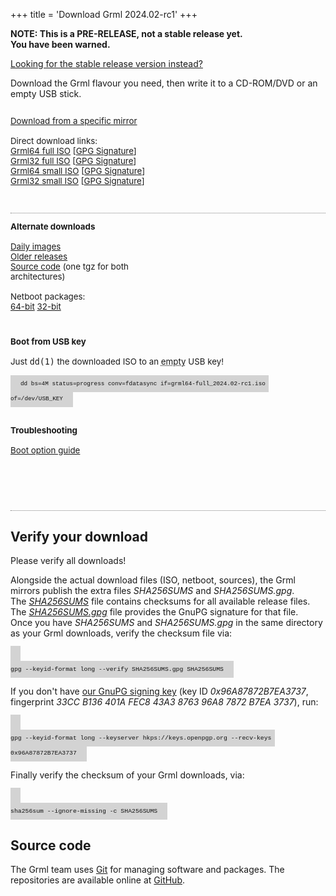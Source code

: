 +++
title = 'Download Grml 2024.02-rc1'
+++

<style>
#contentbox {
    padding-left: 20px;
    padding-right: 20px;
}
.download_panel {
    float: left;
    width: 288px;
    margin-bottom: 2em;
    margin-top: 1em;
    font-size: 10pt;
}
.download_panel>div {
    margin-right: 20px;
}
#download_panel4 {
    width: auto;
}
.largebutton {
    width: 100%;
    background: #FFDA62;
    height: 90px;
    border: 1px solid gray;
    -moz-border-radius:3px;
    -webkit-border-radius:3px;
    -o-border-radius:3px;
    border-radius:3px;
    margin-bottom: 0.5em;
    font-size: 15pt;
    font-weight: bold;
    display: block;
    text-align: center;
    color: black;
    text-decoration: none;
}
.largebutton:hover {
    background: #FFA862;
}
.download_relinfo {
    font-size: 10pt;
    margin-top: 0.8em;
    }
.download_group {
    border-bottom: 1px dotted gray;
    overflow: auto;
}
.hide {
    display: none;
}
.keyboard {
    background-color: lightgrey;
    color: #111;
    font-family: "Ubuntu Mono", Consolas, Monaco, Courier, monospace;
    font-size: 70%;
    line-height: 1.5rem;
    padding: .5rem 1rem;
    text-align: left;
    text-shadow: none;
}

</style>

<p><strong>NOTE: This is a PRE-RELEASE, not a stable release yet.<br />
You have been warned.</strong><br />

<a href="../">Looking for the stable release version instead?</a></p>

<p>Download the Grml flavour you need, then write it to a CD-ROM/DVD or an empty USB stick.</p>

<div class="download_group" id="download_group1_noscript">
<div class="download_panel" id="download_panel1_noscript">
<div>
  <a href="https://grml.org/download/mirrors/">Download from a specific mirror</a><br/>
  <br/>
  Direct download links:<br/>
  <a href="https://download.grml.org/devel/grml64-full_2024.02-rc1.iso">Grml64 full ISO</a> [<a href="https://download.grml.org/devel/grml64-full_2024.02-rc1.iso.asc">GPG Signature</a>]<br/>
  <a href="https://download.grml.org/devel/grml32-full_2024.02-rc1.iso">Grml32 full ISO</a> [<a href="https://download.grml.org/devel/grml32-full_2024.02-rc1.iso.asc">GPG Signature</a>]<br/>
  <a href="https://download.grml.org/devel/grml64-small_2024.02-rc1.iso">Grml64 small ISO</a> [<a href="https://download.grml.org/devel/grml64-small_2024.02-rc1.iso.asc">GPG Signature</a>]<br/>
  <a href="https://download.grml.org/devel/grml32-small_2024.02-rc1.iso">Grml32 small ISO</a> [<a href="https://download.grml.org/devel/grml32-small_2024.02-rc1.iso.asc">GPG Signature</a>]<br/>
  <br/>
</div>
</div>
</div>

<div class="download_group" id="download_group1" style="display:none;">
<form method="get" action="/download/bounce/" id="download_form">
<input type="hidden" name="version" value="2024.02-rc1"/>
<div class="download_panel" id="download_panel1">
<div>

  <h2>Options</h2>

  <input type="radio" id="flavour_full" name="flavour" value="full" checked />
  <label for="flavour_full">full (~900MB)</label>

  <input type="radio" id="flavour_small" name="flavour" value="small" />
  <label for="flavour_small">small (~495MB)</label>

  <br /><br />

  <input type="radio" id="arch_amd64" name="arch" value="amd64" checked />
  <label for="arch_amd64">64-bit PC (amd64)</label>

  <input type="radio" id="arch_i386" name="arch" value="i386" />
  <label for="arch_i386">32-bit PC (i686+)</label>

  <br />
  <br />
  <br />
  <br />
  <br />

  <div style="font-size: 14pt;">
    <p><a href="/changelogs/README-grml-2024.02-rc1/">Release Notes</a></p>
  </div>

</div>
</div>

<div class="download_panel" id="download_panel2">
<div>
  <!-- fallback cgi buttons -->
  <div id="formbuttons">
    <button name="filetype" value="iso" id="download_button_mirror" class="largebutton" style="width:100%;" type="submit">Download Now </button><br />
    <button name="filetype" value="signature" id="download_button_signature" type="submit">Get Checksum/Signature</button><br />
    <a href="https://grml.org/download/mirrors/">Download from a specific mirror</a><br/>
  </div>
  <!-- JS links -->
  <div id="linkbuttons" style="display:none;">
    <a id="download_link_mirror" class="largebutton">Download Now</a><br />
    <a id="download_link_signature">Get GPG Signature</a><br />
    <a href="https://grml.org/download/mirrors/">Download from a specific mirror</a><br/>
  </div>
</div>
</div>
</form>

<script>
function update_links() {
    var formData = new FormData(document.getElementById('download_form'));
    var current_version = formData.get('version');
    var arch = formData.get('arch');
    var flavour = formData.get('flavour');
    var product = 'grml';
    if (arch == 'amd64') product = 'grml64';
    if (arch == 'i386') product = 'grml32';
    var iso = product + '-' + flavour + '_' + current_version + '.iso';
    var mirror_url = "https://download.grml.org/devel/";
    document.getElementById('download_link_mirror').href = mirror_url + iso;
    document.getElementById('download_link_mirror').innerHTML = '<br />Download Now<div class="download_relinfo">' + product + '-' + flavour + ' ' + current_version + '</div>';
    document.getElementById('download_link_signature').href = mirror_url + iso + '.asc';
}

// hook update function
document.querySelectorAll('#download_form input').forEach(function (elem) {
  elem.onchange = update_links;
});
// force initial link href set
update_links();
// only show our link "buttons"
document.getElementById('formbuttons').style.display = 'none';
document.getElementById('linkbuttons').style.display = '';
document.getElementById('download_group1').style.display = '';
document.getElementById('download_group1_noscript').style.display = 'none';
</script>
</div>

<div class="download_group" id="download_group2">

<div class="download_panel" id="download_panel3">
<div>
  <b>Alternate downloads</b><br /><br />
  <a href="https://daily.grml.org/">Daily images</a><br />
  <a href="https://download.grml.org/">Older releases</a><br />
  <a href="https://download.grml.org/devel/grml_sources-2024.02-rc1.tar.gz">Source code</a> (one tgz for both architectures)<br />
  <br/>
  Netboot packages:<br/>
  <a href="https://download.grml.org/devel/grml_netboot_package_grml64-full_2024.02-rc1.tar">64-bit</a>
  <a href="https://download.grml.org/devel/grml_netboot_package_grml32-full_2024.02-rc1.tar">32-bit</a>
</div>
</div>

<div class="download_panel" id="download_panel4">
<div>
  <b>Boot from USB key</b><br />
  <br />
  Just <kbd>dd(1)</kbd> the downloaded ISO to an <abbr title="Any existing data will be overwritten by the dd command!">empty</abbr> USB key!<br /><br />
  <code class="keyboard">dd bs=4M status=progress conv=fdatasync if=grml64-full_2024.02-rc1.iso of=/dev/USB_KEY</code>
  <br /><br />

  <b>Troubleshooting</b><br /><br />
  <a href="https://git.grml.org/f/grml-live/templates/GRML/grml-cheatcodes.txt">Boot option guide</a>
  <br />
  <br />
  <br />
  <br />

</div>
</div>

</div>

<h2>Verify your download</h2>

<p>Please verify all downloads!</p>

<p>Alongside the actual download files (ISO, netboot, sources), the Grml mirrors publish the extra files <em>SHA256SUMS</em> and <em>SHA256SUMS.gpg</em>.<br />
The <em><a href="https://download.grml.org/devel/SHA256SUMS">SHA256SUMS</a></em> file contains checksums for all available release files.<br />
The <em><a href="https://download.grml.org/devel/SHA256SUMS.gpg">SHA256SUMS.gpg</a></em> file provides the GnuPG signature for that file.<br />
Once you have <em>SHA256SUMS</em> and <em>SHA256SUMS.gpg</em> in the same directory as your Grml downloads, verify the checksum file via:</p>

<code class="keyboard">
gpg --keyid-format long --verify SHA256SUMS.gpg SHA256SUMS
</code>

<p>If you don't have <a href="https://grml.org/download/gnupg-michael-prokop.txt">our GnuPG signing key</a>
(key ID <em>0x96A87872B7EA3737</em>, fingerprint <em>33CC B136 401A FEC8 43A3  8763 96A8 7872 B7EA 3737</em>), run:</p>

<code class="keyboard">
gpg --keyid-format long --keyserver hkps://keys.openpgp.org --recv-keys 0x96A87872B7EA3737
</code>

<p>Finally verify the checksum of your Grml downloads, via:</p>

<code class="keyboard">
sha256sum --ignore-missing -c SHA256SUMS
</code>

<h2>Source code</h2>

<p>The Grml team uses <a href="https://git-scm.com/">Git</a> for managing software and packages.
The repositories are available online at <a href="https://github.com/grml/">GitHub</a>.</p>

<div style="clear: both;"></div>
